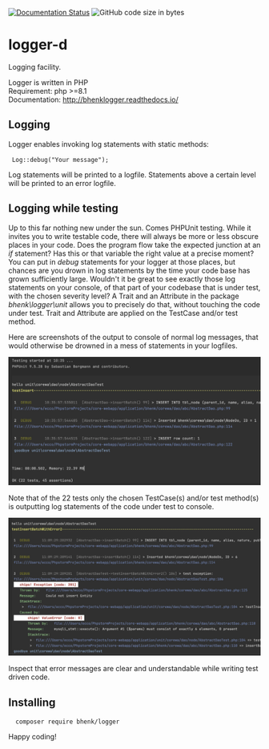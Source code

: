 [![Documentation Status](https://readthedocs.org/projects/bhenklogger/badge/?version=latest)](https://bhenklogger.readthedocs.io/en/latest/?badge=latest)
<img alt="GitHub code size in bytes" src="https://img.shields.io/github/languages/code-size/bhenk/logger-d">

# logger-d
Logging facility.

Logger is written in PHP \
Requirement: php >=8.1 \
Documentation: http://bhenklogger.readthedocs.io/

## Logging
Logger enables invoking log statements with static methods:
```
 Log::debug("Your message");
```
Log statements will be printed to a logfile. Statements
above a certain level will be printed to an error logfile.

## Logging while testing
Up to this far nothing new under the sun. Comes PHPUnit testing.
While it invites you to write testable code, there
will always be more or less obscure places in your code. Does the program flow take the expected junction
at an *if* statement? Has this or that variable the right value at a precise moment? You can put in *debug* statements
for your logger at those places, but chances are you drown in log statements by the time your code base has grown
sufficiently large. Wouldn't it be great to see exactly those log statements on your console,
of that part of your codebase that is under test, with the chosen severity level? A Trait and an Attribute in
the package *bhenk\logger\unit* allows you to precisely do that, without
touching the code under test. Trait and Attribute are applied on
the TestCase and/or test method.

Here are screenshots of the output to console of normal log messages, that would otherwise be drowned in a
mess of statements in your logfiles.

![Console view example](docs/img/console_1.jpg "Console view example")

Note that of the 22 tests only the chosen TestCase(s) and/or
test method(s) is outputting log statements of the code under
test to  console.

![Console view example](docs/img/console_2.jpg "Console view example of error messages")

Inspect that error messages are clear and understandable while
writing test driven code.

## Installing

```
  composer require bhenk/logger
```

Happy coding!